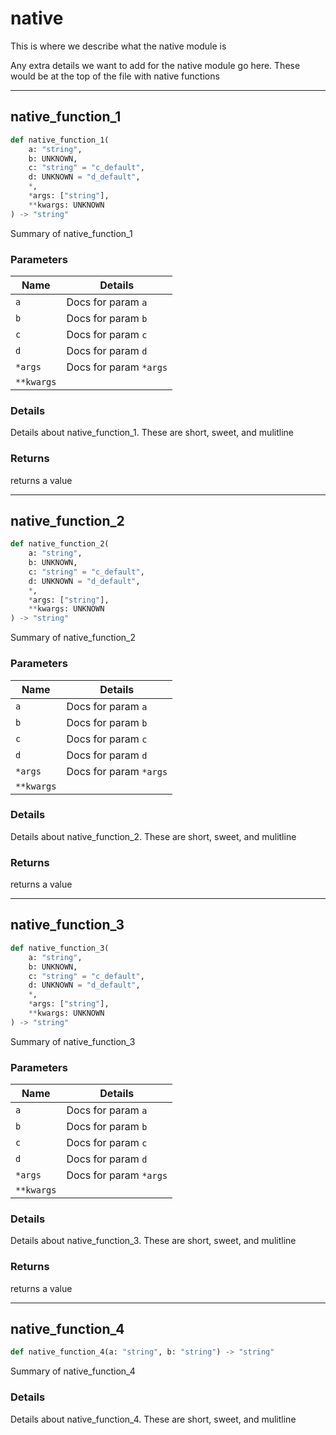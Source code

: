 # native

This is where we describe what the native module is

Any extra details we want to add for the native module
go here. These would be at the top of the file with native
functions

---
## native_function_1

```python
def native_function_1(
    a: "string",
    b: UNKNOWN,
    c: "string" = "c_default",
    d: UNKNOWN = "d_default",
    *,
    *args: ["string"],
    **kwargs: UNKNOWN
) -> "string"
```

Summary of native_function_1

### Parameters

| Name | Details |
|------|---------|
| `a` | Docs for param `a` |
| `b` | Docs for param `b` |
| `c` | Docs for param `c` |
| `d` | Docs for param `d` |
| `*args` | Docs for param `*args` |
| `**kwargs` |  |

### Details

Details about native_function_1. These are
short, sweet, and mulitline

### Returns

returns a value

---
## native_function_2

```python
def native_function_2(
    a: "string",
    b: UNKNOWN,
    c: "string" = "c_default",
    d: UNKNOWN = "d_default",
    *,
    *args: ["string"],
    **kwargs: UNKNOWN
) -> "string"
```

Summary of native_function_2

### Parameters

| Name | Details |
|------|---------|
| `a` | Docs for param `a` |
| `b` | Docs for param `b` |
| `c` | Docs for param `c` |
| `d` | Docs for param `d` |
| `*args` | Docs for param `*args` |
| `**kwargs` |  |

### Details

Details about native_function_2. These are
short, sweet, and mulitline

### Returns

returns a value

---
## native_function_3

```python
def native_function_3(
    a: "string",
    b: UNKNOWN,
    c: "string" = "c_default",
    d: UNKNOWN = "d_default",
    *,
    *args: ["string"],
    **kwargs: UNKNOWN
) -> "string"
```

Summary of native_function_3

### Parameters

| Name | Details |
|------|---------|
| `a` | Docs for param `a` |
| `b` | Docs for param `b` |
| `c` | Docs for param `c` |
| `d` | Docs for param `d` |
| `*args` | Docs for param `*args` |
| `**kwargs` |  |

### Details

Details about native_function_3. These are
short, sweet, and mulitline

### Returns

returns a value

---
## native_function_4

```python
def native_function_4(a: "string", b: "string") -> "string"
```

Summary of native_function_4

### Details

Details about native_function_4. These are
short, sweet, and mulitline
